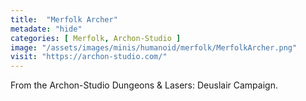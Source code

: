 ```yaml
---
title:  "Merfolk Archer"
metadate: "hide"
categories: [ Merfolk, Archon-Studio ]
image: "/assets/images/minis/humanoid/merfolk/MerfolkArcher.png"
visit: "https://archon-studio.com/"
---
```

From the Archon-Studio Dungeons & Lasers: Deuslair Campaign.